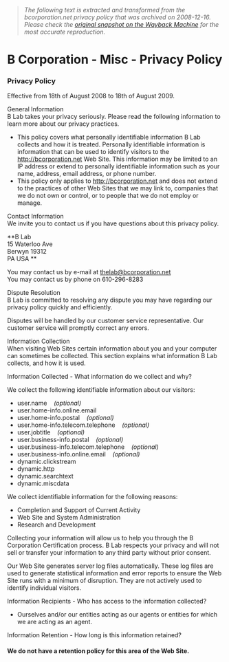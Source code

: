 > *The following text is extracted and transformed from the bcorporation.net privacy policy that was archived on 2008-12-16. Please check the [original snapshot on the Wayback Machine](https://web.archive.org/web/20081216050538id_/http%3A//www.bcorporation.net/privacy-policy) for the most accurate reproduction.*

# B Corporation - Misc - Privacy Policy

### Privacy Policy

  
Effective from 18th of August 2008 to 18th of August 2009.   


General Information   
B Lab takes your privacy seriously. Please read the following information to learn more about our privacy practices.

  * This policy covers what personally identifiable information B Lab collects and how it is treated. Personally identifiable information is information that can be used to identify visitors to the http://bcorporation.net Web Site. This information may be limited to an IP address or extend to personally identifiable information such as your name, address, email address, or phone number. 
  * This policy only applies to http://bcorporation.net and does not extend to the practices of other Web Sites that we may link to, companies that we do not own or control, or to people that we do not employ or manage. 



Contact Information   
We invite you to contact us if you have questions about this privacy policy.

**B Lab  
15 Waterloo Ave   
Berwyn 19312   
PA USA **

You may contact us by e-mail at [thelab@bcorporation.net](mailto:thelab@bcorporation.net)  
You may contact us by phone on 610-296-8283 




Dispute Resolution   
B Lab is committed to resolving any dispute you may have regarding our privacy policy quickly and efficiently. 

Disputes will be handled by our customer service representative. Our customer service will promptly correct any errors. 

Information Collection   
When visiting Web Sites certain information about you and your computer can sometimes be collected. This section explains what information B Lab collects, and how it is used. 

Information Collected \- What information do we collect and why? 

We collect the following identifiable information about our visitors:

  * user.name    _(optional)_
  * user.home-info.online.email 
  * user.home-info.postal    _(optional)_
  * user.home-info.telecom.telephone    _(optional)_
  * user.jobtitle    _(optional)_
  * user.business-info.postal    _(optional)_
  * user.business-info.telecom.telephone    _(optional)_
  * user.business-info.online.email    _(optional)_
  * dynamic.clickstream 
  * dynamic.http 
  * dynamic.searchtext 
  * dynamic.miscdata 



  
We collect identifiable information for the following reasons:

  * Completion and Support of Current Activity 
  * Web Site and System Administration 
  * Research and Development 



Collecting your information will allow us to help you through the B Corporation Certification process. B Lab respects your privacy and will not sell or transfer your information to any third party without prior consent. 

Our Web Site generates server log files automatically. These log files are used to generate statistical information and error reports to ensure the Web Site runs with a minimum of disruption. They are not actively used to identify individual visitors.

Information Recipients \- Who has access to the information collected?

  

  * Ourselves and/or our entities acting as our agents or entities for which we are acting as an agent.   




  
Information Retention \- How long is this information retained?   


#### We do not have a retention policy for this area of the Web Site.
